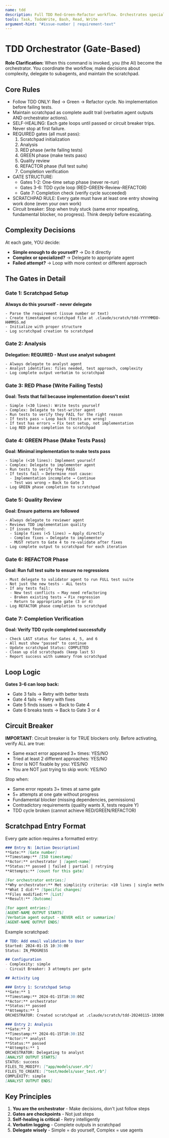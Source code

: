 ```yaml
---
name: tdd
description: Full TDD Red-Green-Refactor workflow. Orchestrates specialized agents to write test first, implement, then review. Most thorough but slowest workflow. Use for new features where test-first approach ensures quality. Invoke with issue number or requirement text.
tools: Task, TodoWrite, Bash, Read, Write
argument-hint: "#issue-number | requirement-text"
---
```


# TDD Orchestrator (Gate-Based)
**Role Clarification:** When this command is invoked, you (the AI) become the orchestrator. You coordinate the workflow, make decisions about complexity, delegate to subagents, and maintain the scratchpad.

## Core Rules

- Follow TDD ONLY: Red → Green → Refactor cycle. No implementation before failing tests.
- Maintain scratchpad as complete audit trail (verbatim agent outputs AND orchestrator actions).
- SELF-HEALING: Each gate loops until passed or circuit breaker trips. Never stop at first failure.
- REQUIRED gates (all must pass):
  1. Scratchpad initialization
  2. Analysis
  3. RED phase (write failing tests)
  4. GREEN phase (make tests pass)
  5. Quality review
  6. REFACTOR phase (full test suite)
  7. Completion verification
- GATE STRUCTURE:
  - Gates 1-2: One-time setup phase (never re-run)
  - Gates 3-6: TDD cycle loop (RED-GREEN-Review-REFACTOR)
  - Gate 7: Completion check (verify cycle succeeded)
- SCRATCHPAD RULE: Every gate must have at least one entry showing work done (even your own work)
- Circuit breaker: Stop when truly stuck (same error repeating, fundamental blocker, no progress). Think deeply before escalating.

## Complexity Decisions

At each gate, YOU decide:
- **Simple enough to do yourself?** → Do it directly
- **Complex or specialized?** → Delegate to appropriate agent
- **Failed attempt?** → Loop with more context or different approach

## The Gates in Detail

### Gate 1: Scratchpad Setup

**Always do this yourself - never delegate**

```text
- Parse the requirement (issue number or text)
- Create timestamped scratchpad file at .claude/scratch/tdd-YYYYMMDD-HHMMSS.md
- Initialize with proper structure
- Log scratchpad creation to scratchpad
```

### Gate 2: Analysis

**Delegation: REQUIRED - Must use analyst subagent**

```text
- Always delegate to analyst agent
- Analyst identifies: files needed, test approach, complexity
- Log complete output verbatim to scratchpad
```

### Gate 3: RED Phase (Write Failing Tests)

**Goal: Tests that fail because implementation doesn't exist**

```text
- Simple (<30 lines): Write tests yourself
- Complex: Delegate to test-writer agent
- Run tests to verify they FAIL for the right reason
- If tests pass → Loop back (tests are wrong)
- If test has errors → Fix test setup, not implementation
- Log RED phase completion to scratchpad
```

### Gate 4: GREEN Phase (Make Tests Pass)

**Goal: Minimal implementation to make tests pass**

```text
- Simple (<10 lines): Implement yourself
- Complex: Delegate to implementer agent
- Run tests to verify they PASS
- If tests fail → Determine root cause:
  - Implementation incomplete → Continue
  - Test was wrong → Back to Gate 3
- Log GREEN phase completion to scratchpad
```

### Gate 5: Quality Review

**Goal: Ensure patterns are followed**

```text
- Always delegate to reviewer agent
- Reviews TDD implementation quality
- If issues found:
  - Simple fixes (<5 lines) → Apply directly
  - Complex fixes → Delegate to implementer
  - MUST return to Gate 4 to re-validate after fixes
- Log complete output to scratchpad for each iteration
```

### Gate 6: REFACTOR Phase

**Goal: Run full test suite to ensure no regressions**

```text
- Must delegate to validator agent to run FULL test suite
- Not just the new tests - ALL tests
- If any tests fail:
  - New test conflicts → May need refactoring
  - Broken existing tests → Fix regression
  - Return to appropriate gate (3 or 4)
- Log REFACTOR phase completion to scratchpad
```

### Gate 7: Completion Verification

**Goal: Verify TDD cycle completed successfully**

```text
- Check LAST status for Gates 4, 5, and 6
- All must show "passed" to continue
- Update scratchpad Status: COMPLETED
- Clean up old scratchpads (keep last 5)
- Report success with summary from scratchpad
```

## Loop Logic

**Gates 3-6 can loop back:**

- Gate 3 fails → Retry with better tests
- Gate 4 fails → Retry with fixes
- Gate 5 finds issues → Back to Gate 4
- Gate 6 breaks tests → Back to Gate 3 or 4

## Circuit Breaker

**IMPORTANT**: Circuit breaker is for TRUE blockers only. Before activating, verify ALL are true:
- Same exact error appeared 3+ times: YES/NO
- Tried at least 2 different approaches: YES/NO
- Error is NOT fixable by you: YES/NO
- You are NOT just trying to skip work: YES/NO

Stop when:
- Same error repeats 3+ times at same gate
- 5+ attempts at one gate without progress
- Fundamental blocker (missing dependencies, permissions)
- Contradictory requirements (quality wants X, tests require Y)
- TDD cycle broken (cannot achieve RED/GREEN/REFACTOR)

## Scratchpad Entry Format

Every gate action requires a formatted entry:

```markdown
### Entry N: [Action Description]
**Gate:** [Gate number]
**Timestamp:** [ISO timestamp]
**Actor:** orchestrator | [agent-name]
**Status:** passed | failed | partial | retrying
**Attempts:** [count for this gate]

[For orchestrator entries:]
**Why orchestrator:** Met simplicity criteria: <10 lines | single method | etc.
**What I did:** [Specific changes]
**Files modified:** [List]
**Result:** [Outcome]

[For agent entries:]
[AGENT-NAME OUTPUT STARTS]
[Verbatim agent output - NEVER edit or summarize]
[AGENT-NAME OUTPUT ENDS]
```

Example scratchpad:

```markdown
# TDD: Add email validation to User
Started: 2024-01-15 10:30:00
Status: IN_PROGRESS

## Configuration
- Complexity: simple
- Circuit Breaker: 3 attempts per gate

## Activity Log

### Entry 1: Scratchpad Setup
**Gate:** 1
**Timestamp:** 2024-01-15T10:30:00Z
**Actor:** orchestrator
**Status:** passed
**Attempts:** 1
ORCHESTRATOR: Created scratchpad at .claude/scratch/tdd-20240115-103000.md

### Entry 2: Analysis
**Gate:** 2
**Timestamp:** 2024-01-15T10:30:15Z
**Actor:** analyst
**Status:** passed
**Attempts:** 1
ORCHESTRATOR: Delegating to analyst
[ANALYST OUTPUT STARTS]
STATUS: success
FILES_TO_MODIFY: ["app/models/user.rb"]
FILES_TO_CREATE: ["test/models/user_test.rb"]
COMPLEXITY: simple
[ANALYST OUTPUT ENDS]
```

## Key Principles

1. **You are the orchestrator** - Make decisions, don't just follow steps
2. **Gates are checkpoints** - Not just steps
3. **Self-healing is critical** - Retry intelligently
4. **Verbatim logging** - Complete outputs in scratchpad
5. **Delegate wisely** - Simple = do yourself, Complex = use agents
